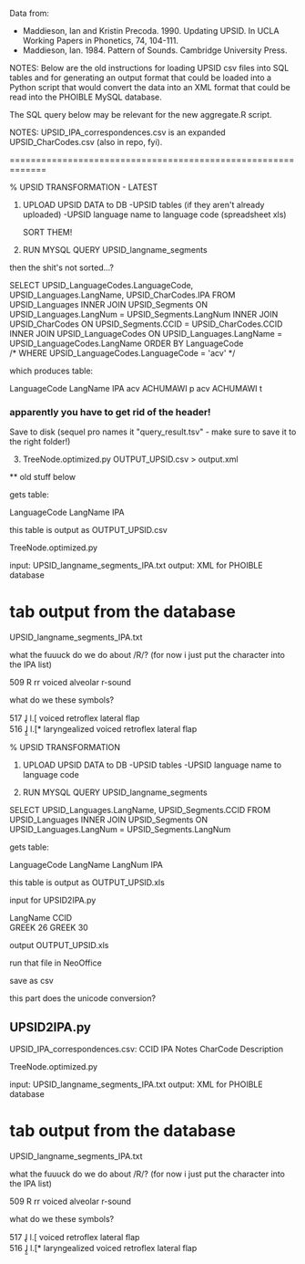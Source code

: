 Data from:

- Maddieson, Ian and Kristin Precoda. 1990. Updating UPSID. In UCLA Working Papers in Phonetics, 74, 104-111.
- Maddieson, Ian. 1984. Pattern of Sounds. Cambridge University Press.





NOTES: Below are the old instructions for loading UPSID csv files into SQL tables and for generating an output format that could be loaded into a Python script that would convert the data into an XML format that could be read into the PHOIBLE MySQL database.

The SQL query below may be relevant for the new aggregate.R script.

NOTES: UPSID_IPA_correspondences.csv is an expanded UPSID_CharCodes.csv (also in repo, fyi).

=============================================================

% UPSID TRANSFORMATION - LATEST

1. UPLOAD UPSID DATA to DB
	-UPSID tables (if they aren't already uploaded)
	-UPSID language name to language code (spreadsheet xls)

	SORT THEM!

2. RUN MYSQL QUERY UPSID_langname_segments

then the shit's not sorted...?

SELECT UPSID_LanguageCodes.LanguageCode, 
	UPSID_Languages.LangName, 
	UPSID_CharCodes.IPA
FROM UPSID_Languages INNER JOIN UPSID_Segments ON UPSID_Languages.LangNum = UPSID_Segments.LangNum
	 INNER JOIN UPSID_CharCodes ON UPSID_Segments.CCID = UPSID_CharCodes.CCID
	 INNER JOIN UPSID_LanguageCodes ON UPSID_Languages.LangName = UPSID_LanguageCodes.LangName
ORDER BY LanguageCode	
/* WHERE UPSID_LanguageCodes.LanguageCode = 'acv' */

which produces table:

LanguageCode	LangName	IPA
acv	ACHUMAWI	p
acv	ACHUMAWI	t

### apparently you have to get rid of the header!

Save to disk (sequel pro names it "query_result.tsv" - make sure to save it to the right folder!)


3. TreeNode.optimized.py OUTPUT_UPSID.csv > output.xml




** old stuff below

gets table:

LanguageCode	LangName	IPA


this table is output as OUTPUT_UPSID.csv



TreeNode.optimized.py

input: UPSID_langname_segments_IPA.txt
output: XML for PHOIBLE database


# tab output from the database
UPSID_langname_segments_IPA.txt

what the fuuuck do we do about /R/? (for now i just put the character into the IPA list)

509	R		rr	voiced alveolar r-sound

what do we these symbols?

517	ɺ̢		l.[	voiced retroflex lateral flap	
516	ɺ̢̰		l.[*	laryngealized voiced retroflex lateral flap	























% UPSID TRANSFORMATION

1. UPLOAD UPSID DATA to DB
	-UPSID tables
	-UPSID language name to language code 

1. RUN MYSQL QUERY UPSID_langname_segments

SELECT UPSID_Languages.LangName, 
	UPSID_Segments.CCID
FROM UPSID_Languages INNER JOIN UPSID_Segments ON UPSID_Languages.LangNum = UPSID_Segments.LangNum

gets table:

LanguageCode	LangName	LangNum	IPA


this table is output as OUTPUT_UPSID.xls


input for UPSID2IPA.py



LangName	CCID	
GREEK		26
GREEK		30


output OUTPUT_UPSID.xls

run that file in NeoOffice

save as csv 

this part does the unicode conversion?

UPSID2IPA.py
-

UPSID_IPA_correspondences.csv:
CCID	IPA	Notes	CharCode	Description




TreeNode.optimized.py

input: UPSID_langname_segments_IPA.txt
output: XML for PHOIBLE database


# tab output from the database
UPSID_langname_segments_IPA.txt

what the fuuuck do we do about /R/? (for now i just put the character into the IPA list)

509	R		rr	voiced alveolar r-sound

what do we these symbols?

517	ɺ̢		l.[	voiced retroflex lateral flap	
516	ɺ̢̰		l.[*	laryngealized voiced retroflex lateral flap	
